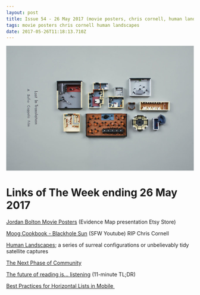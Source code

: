 ```yaml
---
layout: post
title: Issue 54 - 26 May 2017 (movie posters, chris cornell, human landscapes)
tags: movie posters chris cornell human landscapes
date: 2017-05-26T11:18:13.710Z
---
```

![Jordan Bolton Movie Posters](/assets/uploads/issue-54.jpg "Jordan Bolton Movie Posters")

# Links of The Week ending 26 May 2017

<a href="https://www.etsy.com/uk/shop/JordanBoltonDesign" target="_blank">Jordan Bolton Movie Posters</a> (Evidence Map presentation Etsy Store)

<a href="https://www.youtube.com/watch?v=UQYNcZmbOEc" target="_blank">Moog Cookbook - Blackhole Sun</a> (SFW Youtube) RIP Chris Cornell

<a href="https://www.theatlantic.com/photo/2017/05/human-landscapes-of-mexico/526365/" target="_blank">Human Landscapes</a>; a series of surreal configurations or unbelievably tidy satellite captures

<a href="https://thinkgrowth.org/the-next-phase-of-community-9e43e834d98" target="_blank">The Next Phase of Community</a>

<a href="https://uxplanet.org/the-future-of-reading-is-hearing-c7fdc75df3c3" target="_blank">The future of reading is... listening</a> (11-minute TL;DR)

<a href="https://uxdesign.cc/best-practices-for-horizontal-lists-in-mobile-21480b9b73e5" target="_blank">Best Practices for Horizontal Lists in Mobile </a>